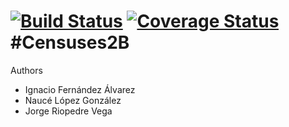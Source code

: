 [![Build Status](https://travis-ci.org/Arquisoft/censuses_2b.svg?branch=master)](https://travis-ci.org/Arquisoft/censuses_2b)
[![Coverage Status](http://img.shields.io/coveralls/trautonen/coveralls-maven-plugin/master.svg?style=flat-square)](https://coveralls.io/r/trautonen/coveralls-maven-plugin?branch=master)
#Censuses2B
=========

Authors

* Ignacio Fernández Álvarez
* Naucé López González
* Jorge Riopedre Vega


